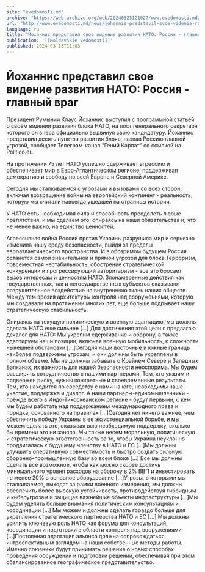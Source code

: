 ```yaml
---
site: "evedomosti.md"
archive: "https://web.archive.org/web/20240325121027/www.evedomosti.md/news/johannis-predstavil-svoe-videnie-razvitiya-nato-rossiya-glav"
url: "http://www.evedomosti.md/news/johannis-predstavil-svoe-videnie-razvitiya-nato-rossiya-glav"
language: ru
title: "Йоханнис представил свое видение развития НАТО: Россия - главный враг"
publication: '[[Moldavskie Vedomosti]]'
published: 2024-03-13T11:03
---
```


# Йоханнис представил свое видение развития НАТО: Россия - главный враг

Президент Румынии Клаус Йоханнис выступил с программной статьёй о своём видении развития блока НАТО, на пост генерального секретаря которого он вчера официально выдвинул свою кандидатуру. Йоханнис представил десять пунктов развития блока, назвав Россию главной угрозой, сообщает Телеграм-канал "Гений Карпат" со ссылкой на Рolitico.eu.

На протяжении 75 лет НАТО успешно сдерживает агрессию и обеспечивает мир в Евро-Атлантическом регионе, поддерживая демократию и свободу по всей Европе и Северной Америке.

Сегодня мы сталкиваемся с угрозами и вызовами со всех сторон, включая возвращение войны на европейский континент - реальность, которую мы считали навсегда ушедшей на страницы истории.

У НАТО есть необходимая сила и способность преодолеть любые препятствия, и мы сделаем это, опираясь на наши обязательства и, что не менее важно, на единство ценностей.

Агрессивная война России против Украины разрушила мир и серьезно изменила нашу среду безопасности, выйдя за пределы евроатлантического пространства. И в обозримом будущем Россия останется самой значительной и прямой угрозой для блока.Терроризм, повсеместная нестабильность, обострение стратегической конкуренции и прогрессирующий авторитаризм - все это бросает вызов интересам и ценностям НАТО. Злонамеренные действия как государственных, так и негосударственных субъектов оказывают разрушительное воздействие на внутреннюю ткань наших обществ. Между тем эрозия архитектуры контроля над вооружениями, которую мы создавали на протяжении многих лет, еще больше подрывает нашу стратегическую стабильность.

Опираясь на текущую политическую и военную адаптацию, мы должны сделать НАТО еще сильнее [...] Для достижения этой цели я предлагаю декалог для НАТО: Мы укрепим сдерживание и оборону, а также адаптируем наши позиции, включая военную мобильность, к сложности нынешней обстановки [...]Сегодня наши восточные и южные границы наиболее подвержены угрозам, и они должны быть укреплены в полном объеме. Мы не должны забывать о Крайнем Севере и Западных Балканах, их важность для нашей безопасности неоспорима. Мы будем расширять сотрудничество с нашими партнерами. Тем, кто уязвим и подвержен риску, нужны конкретные и своевременные результаты. Тем, кто находится по соседству с нами на юге, необходимы наше участие, поддержка и диалог. А наши партнеры-единомышленники - прежде всего в Индо-Тихоокеанском регионе - будут первыми, с кем мы будем работать над поддержанием международного права и порядка, основанного на правилах [...]Cегодня нет ничего важнее, чем обеспечить победу Украины в ее экзистенциальной борьбе, и мы можем сделать это, оказывая всю необходимую поддержку, сколько бы времени это ни заняло. Мы также несем моральную, политическую и стратегическую ответственность за то, чтобы Украина неуклонно продвигалась к будущему членству в НАТО и ЕС [...]Мы должны улучшить оперативную совместимость и быстро создать сильную оборонно-промышленную базу во всем блоке [...] Все мы должны сделать все возможное, чтобы как можно скорее достичь минимального уровня расходов на оборону в 2% ВВП и инвестировать не менее 20% в основное оборудование [...]Угрозы, с которыми мы сталкиваемся, выходят за рамки военного измерения, мы должны обеспечить более высокую устойчивость, противодействуя гибридным и киберугрозам и защищая важнейшие объекты инфраструктуры [...]Мы будем уделять больше внимания политическим консультациям и координации [...] Мы можем и должны сделать гораздо больше для укрепления стратегического партнерства НАТО и ЕС [...] Мы должны усилить ключевую роль НАТО как форума для консультаций, координации и подготовки в области контроля над вооружениями [...]Постоянная адаптация альянса должна сопровождаться интроспективным взглядом на наши собственные методы работы. Именно союзники будут принимать решения о новых способах проведения обсуждений и подготовки решений, обеспечивая при этом сбалансированное географическое представительство.